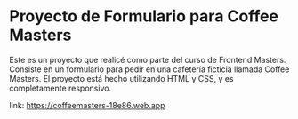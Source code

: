 # Proyecto de Formulario para Coffee Masters
Este es un proyecto que realicé como parte del curso de Frontend Masters. 
Consiste en un formulario para pedir en una cafetería ficticia llamada Coffee Masters.
El proyecto está hecho utilizando HTML y CSS, y es completamente responsivo.

link: https://coffeemasters-18e86.web.app
